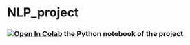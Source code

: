 # NLP_project
 ### [![Open In Colab](https://colab.research.google.com/assets/colab-badge.svg)](https://github.com/SimoneCallegarin/NLP_project/blob/main/SA_and_TextGen_on_EDOS.ipynb) the Python notebook of the project
